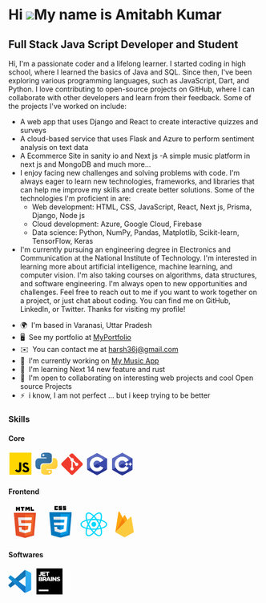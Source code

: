Hi ![](https://user-images.githubusercontent.com/18350557/176309783-0785949b-9127-417c-8b55-ab5a4333674e.gif)My name is Amitabh Kumar
=====================================================================================================================================

Full Stack Java Script Developer and Student
--------------------------------------------

Hi, I'm a passionate coder and a lifelong learner. I started coding in high school, where I learned the basics of Java and SQL. Since then, I've been exploring various programming languages, such as JavaScript, Dart, and Python. I love contributing to open-source projects on GitHub, where I can collaborate with other developers and learn from their feedback. Some of the projects I've worked on include: 
- A web app that uses Django and React to create interactive quizzes and surveys
- A cloud-based service that uses Flask and Azure to perform sentiment analysis on text data
- A Ecommerce Site in sanity io and Next js -A simple music platform in next js and MongoDB and much more...
- I enjoy facing new challenges and solving problems with code. I'm always eager to learn new technologies, frameworks, and libraries that can help me improve my skills and create better solutions. Some of the technologies I'm proficient in are:
  * Web development: HTML, CSS, JavaScript, React, Next js, Prisma, Django, Node js
  * Cloud development: Azure, Google Cloud, Firebase
  * Data science: Python, NumPy, Pandas, Matplotlib, Scikit-learn, TensorFlow, Keras
- I'm currently pursuing an engineering degree in Electronics and Communication at the National Institute of Technology. I'm interested in learning more about artificial intelligence, machine learning, and computer vision. I'm also taking courses on algorithms, data structures, and software engineering. I'm always open to new opportunities and challenges. Feel free to reach out to me if you want to work together on a project, or just chat about coding. You can find me on GitHub, LinkedIn, or Twitter. Thanks for visiting my profile!

*   🌍  I'm based in Varanasi, Uttar Pradesh
*   🖥️  See my portfolio at [MyPortfolio](http://amitabhkr-portfolio.netlify.app/)
*   ✉️  You can contact me at [harsh36j@gmail.com](mailto:harsh36j@gmail.com)
*   🚀  I'm currently working on [My Music App](http://github.com)
*   🧠  I'm learning Next 14 new feature and rust
*   🤝  I'm open to collaborating on interesting web projects and cool Open source Projects
*   ⚡  i know, I am not perfect ... but i keep trying to be better
  ### Skills
   #### Core
<svg width="48" height="48" viewBox="0 0 188 187" fill="none" xmlns="http://www.w3.org/2000/svg">
<mask id="mask0_201_78" style="mask-type:luminance" maskUnits="userSpaceOnUse" x="6" y="5" width="176" height="176">
<path d="M6.3855 5.71289H181.563V180.891H6.3855V5.71289Z" fill="white"/>
</mask>
<g mask="url(#mask0_201_78)">
<path d="M6.3855 5.71289H181.563V180.891H6.3855V5.71289Z" fill="#FFD600"/>
</g>
<path d="M120.923 136.837C124.29 142.306 127.95 147.547 135.701 147.547C142.212 147.547 145.628 144.311 145.628 139.834C145.628 134.477 142.095 132.574 134.932 129.455L131.005 127.781C119.672 122.974 112.135 116.95 112.135 104.225C112.135 92.4974 121.113 83.5732 135.141 83.5732C145.131 83.5732 152.309 87.0328 157.486 96.0935L145.253 103.913C142.562 99.1056 139.652 97.2128 135.141 97.2128C130.538 97.2128 127.624 100.118 127.624 103.913C127.624 108.604 130.543 110.502 137.282 113.407L141.209 115.081C154.567 120.769 162.099 126.579 162.099 139.64C162.099 153.713 150.985 161.425 136.066 161.425C121.473 161.425 113.186 154.102 108.573 145.036L120.923 136.837ZM64.5448 137.236C67.0069 141.645 70.7493 145.036 76.1308 145.036C81.2791 145.036 84.2426 143.002 84.2426 135.095V83.5684H100.461V137.587C100.461 153.97 90.9578 161.425 77.0796 161.425C64.5399 161.425 55.4889 152.929 51.8005 145.036L64.5448 137.236Z" fill="#000001"/>
</svg>

<svg width="48" height="48" viewBox="0 0 187 187" fill="none" xmlns="http://www.w3.org/2000/svg">
<mask id="mask0_201_329" style="mask-type:luminance" maskUnits="userSpaceOnUse" x="6" y="6" width="130" height="131">
<path d="M6.20947 6.56934H135.796V136.301H6.20947V6.56934Z" fill="white"/>
</mask>
<g mask="url(#mask0_201_329)">
<mask id="mask1_201_329" style="mask-type:luminance" maskUnits="userSpaceOnUse" x="6" y="6" width="130" height="131">
<path d="M92.9166 6.54883C48.6043 6.54883 51.3711 25.7662 51.3711 25.7662L51.4202 45.6759H93.7027V51.6535H34.6256C34.6256 51.6535 6.27173 48.4374 6.27173 93.1505C6.27124 137.867 31.0198 136.281 31.0198 136.281H45.7889V115.53C45.7889 115.53 44.9927 90.7787 70.142 90.7787H112.081C112.081 90.7787 135.64 91.1615 135.64 68.0055V29.7189C135.64 29.7189 139.221 6.54883 92.9166 6.54883ZM69.5989 19.9368C73.8052 19.9368 77.204 23.3376 77.204 27.5448C77.204 31.7526 73.8052 35.1529 69.5989 35.1529C65.3911 35.1529 61.9913 31.7526 61.9913 27.5448C61.9913 23.3376 65.3911 19.9368 69.5989 19.9368Z" fill="white"/>
</mask>
<g mask="url(#mask1_201_329)">
<path d="M6.27002 6.56836V137.868H139.22V6.56836H6.27002Z" fill="url(#paint0_linear_201_329)"/>
</g>
</g>
<mask id="mask2_201_329" style="mask-type:luminance" maskUnits="userSpaceOnUse" x="51" y="50" width="130" height="131">
<path d="M51.3477 50.3604H180.819V180.254H51.3477V50.3604Z" fill="white"/>
</mask>
<g mask="url(#mask2_201_329)">
<mask id="mask3_201_329" style="mask-type:luminance" maskUnits="userSpaceOnUse" x="51" y="50" width="130" height="131">
<path d="M94.1732 180.206C138.482 180.206 135.713 160.985 135.713 160.985L135.666 141.074H93.3803V135.1H152.458C152.458 135.1 180.815 138.313 180.815 93.6026C180.815 48.887 156.067 50.4728 156.067 50.4728H141.298V71.2215C141.298 71.2215 142.09 95.9749 116.946 95.9749H75.0025C75.0025 95.9749 51.4427 95.5921 51.4427 118.75V157.035C51.4427 157.035 47.8651 180.206 94.1732 180.206ZM117.486 166.816C113.283 166.816 109.879 163.412 109.879 159.208C109.879 154.998 113.283 151.6 117.486 151.6C121.696 151.6 125.093 154.998 125.093 159.208C125.093 163.412 121.696 166.816 117.486 166.816Z" fill="white"/>
</mask>
<g mask="url(#mask3_201_329)">
<path d="M47.866 48.8857V180.205H180.816V48.8857H47.866Z" fill="url(#paint1_linear_201_329)"/>
</g>
</g>
<defs>
<linearGradient id="paint0_linear_201_329" x1="6.80999" y1="6.02278" x2="139.607" y2="137.476" gradientUnits="userSpaceOnUse">
<stop stop-color="#387EB8"/>
<stop offset="0.125" stop-color="#387EB8"/>
<stop offset="0.140625" stop-color="#387EB8"/>
<stop offset="0.15625" stop-color="#387DB7"/>
<stop offset="0.171875" stop-color="#387DB6"/>
<stop offset="0.1875" stop-color="#387CB5"/>
<stop offset="0.203125" stop-color="#387CB4"/>
<stop offset="0.21875" stop-color="#387BB3"/>
<stop offset="0.234375" stop-color="#387BB2"/>
<stop offset="0.25" stop-color="#387AB1"/>
<stop offset="0.265625" stop-color="#387AB1"/>
<stop offset="0.28125" stop-color="#3879B0"/>
<stop offset="0.296875" stop-color="#3879AF"/>
<stop offset="0.3125" stop-color="#3878AE"/>
<stop offset="0.328125" stop-color="#3778AD"/>
<stop offset="0.34375" stop-color="#3777AC"/>
<stop offset="0.359375" stop-color="#3777AB"/>
<stop offset="0.375" stop-color="#3776AB"/>
<stop offset="0.390625" stop-color="#3776AA"/>
<stop offset="0.40625" stop-color="#3775A9"/>
<stop offset="0.421875" stop-color="#3775A8"/>
<stop offset="0.4375" stop-color="#3774A7"/>
<stop offset="0.453125" stop-color="#3774A6"/>
<stop offset="0.46875" stop-color="#3773A5"/>
<stop offset="0.484375" stop-color="#3773A4"/>
<stop offset="0.494335" stop-color="#3772A4"/>
<stop offset="0.5" stop-color="#3772A3"/>
<stop offset="0.505665" stop-color="#3772A3"/>
<stop offset="0.515625" stop-color="#3771A2"/>
<stop offset="0.53125" stop-color="#3771A2"/>
<stop offset="0.546875" stop-color="#3771A1"/>
<stop offset="0.5625" stop-color="#3770A0"/>
<stop offset="0.578125" stop-color="#37709F"/>
<stop offset="0.59375" stop-color="#376F9E"/>
<stop offset="0.609375" stop-color="#376F9D"/>
<stop offset="0.625" stop-color="#376E9D"/>
<stop offset="0.640625" stop-color="#366E9C"/>
<stop offset="0.65625" stop-color="#366D9B"/>
<stop offset="0.671875" stop-color="#366D9A"/>
<stop offset="0.6875" stop-color="#366C99"/>
<stop offset="0.703125" stop-color="#366C98"/>
<stop offset="0.71875" stop-color="#366B97"/>
<stop offset="0.734375" stop-color="#366B97"/>
<stop offset="0.75" stop-color="#366A96"/>
<stop offset="0.765625" stop-color="#366A95"/>
<stop offset="0.78125" stop-color="#366994"/>
<stop offset="0.8125" stop-color="#366994"/>
<stop offset="0.875" stop-color="#366994"/>
<stop offset="1" stop-color="#366994"/>
</linearGradient>
<linearGradient id="paint1_linear_201_329" x1="47.1541" y1="49.6385" x2="182.926" y2="177.973" gradientUnits="userSpaceOnUse">
<stop stop-color="#FFE052"/>
<stop offset="0.125" stop-color="#FFE052"/>
<stop offset="0.1875" stop-color="#FFE052"/>
<stop offset="0.21875" stop-color="#FFE052"/>
<stop offset="0.234375" stop-color="#FFDF51"/>
<stop offset="0.25" stop-color="#FFDF51"/>
<stop offset="0.265625" stop-color="#FFDE50"/>
<stop offset="0.28125" stop-color="#FFDD4F"/>
<stop offset="0.296875" stop-color="#FFDD4E"/>
<stop offset="0.3125" stop-color="#FFDC4E"/>
<stop offset="0.328125" stop-color="#FFDB4D"/>
<stop offset="0.34375" stop-color="#FFDB4C"/>
<stop offset="0.359375" stop-color="#FFDA4B"/>
<stop offset="0.375" stop-color="#FFD94B"/>
<stop offset="0.390625" stop-color="#FFD94A"/>
<stop offset="0.40625" stop-color="#FFD849"/>
<stop offset="0.421875" stop-color="#FFD748"/>
<stop offset="0.4375" stop-color="#FFD748"/>
<stop offset="0.453125" stop-color="#FFD647"/>
<stop offset="0.46875" stop-color="#FFD546"/>
<stop offset="0.482837" stop-color="#FFD545"/>
<stop offset="0.484375" stop-color="#FFD445"/>
<stop offset="0.5" stop-color="#FFD445"/>
<stop offset="0.515625" stop-color="#FFD444"/>
<stop offset="0.517163" stop-color="#FFD343"/>
<stop offset="0.53125" stop-color="#FFD343"/>
<stop offset="0.546875" stop-color="#FFD242"/>
<stop offset="0.5625" stop-color="#FFD242"/>
<stop offset="0.578125" stop-color="#FFD141"/>
<stop offset="0.59375" stop-color="#FFD040"/>
<stop offset="0.609375" stop-color="#FFD03F"/>
<stop offset="0.625" stop-color="#FFCF3F"/>
<stop offset="0.640625" stop-color="#FFCE3E"/>
<stop offset="0.65625" stop-color="#FFCE3D"/>
<stop offset="0.671875" stop-color="#FFCD3C"/>
<stop offset="0.6875" stop-color="#FFCC3C"/>
<stop offset="0.703125" stop-color="#FFCC3B"/>
<stop offset="0.71875" stop-color="#FFCB3A"/>
<stop offset="0.734375" stop-color="#FFCA39"/>
<stop offset="0.75" stop-color="#FFCA39"/>
<stop offset="0.765625" stop-color="#FFC938"/>
<stop offset="0.78125" stop-color="#FFC837"/>
<stop offset="0.796875" stop-color="#FFC836"/>
<stop offset="0.8125" stop-color="#FFC735"/>
<stop offset="0.828125" stop-color="#FFC635"/>
<stop offset="0.84375" stop-color="#FFC634"/>
<stop offset="0.859375" stop-color="#FFC533"/>
<stop offset="0.875" stop-color="#FFC432"/>
<stop offset="0.890625" stop-color="#FFC432"/>
<stop offset="0.90625" stop-color="#FFC331"/>
<stop offset="0.9375" stop-color="#FFC331"/>
<stop offset="1" stop-color="#FFC331"/>
</linearGradient>
</defs>
</svg>
<svg width="46" height="46" viewBox="0 0 188 188" fill="none" xmlns="http://www.w3.org/2000/svg">
<mask id="mask0_201_432" style="mask-type:luminance" maskUnits="userSpaceOnUse" x="5" y="5" width="178" height="178">
<path d="M5.27637 5.28027H182.6V182.603H5.27637V5.28027Z" fill="white"/>
</mask>
<g mask="url(#mask0_201_432)">
<path d="M179.254 86.0467L101.836 8.62861C101.704 8.49647 101.569 8.36724 101.43 8.24189C101.292 8.11655 101.15 7.99412 101.006 7.87558C100.861 7.75704 100.714 7.64238 100.564 7.53064C100.414 7.41939 100.261 7.31202 100.106 7.20805C99.9503 7.10408 99.7924 7.004 99.6321 6.9083C99.4722 6.8121 99.3095 6.7198 99.1448 6.63186C98.9801 6.54344 98.813 6.45939 98.6439 6.37972C98.4753 6.29955 98.3043 6.22425 98.1318 6.15235C97.9589 6.08093 97.785 6.01389 97.6091 5.95073C97.4327 5.88757 97.2554 5.82927 97.0766 5.77486C96.8978 5.72045 96.7181 5.67089 96.5364 5.62523C96.3552 5.58004 96.173 5.53923 95.9898 5.50231C95.8067 5.46587 95.6225 5.4343 95.4374 5.4066C95.2528 5.3794 95.0672 5.35656 94.8812 5.3381C94.6951 5.31964 94.509 5.30604 94.3225 5.29681C94.1359 5.28758 93.9489 5.2832 93.7618 5.2832C93.5753 5.2832 93.3882 5.28758 93.2017 5.29681C93.0151 5.30604 92.829 5.31964 92.643 5.3381C92.4569 5.35656 92.2713 5.3794 92.0867 5.4066C91.9016 5.4343 91.7175 5.46587 91.5343 5.50231C91.3511 5.53923 91.169 5.58004 90.9877 5.62523C90.806 5.67089 90.6263 5.72045 90.4475 5.77486C90.2687 5.82927 90.0914 5.88757 89.915 5.95073C89.7392 6.01389 89.5648 6.08093 89.3923 6.15235C89.2198 6.22425 89.0488 6.29955 88.8802 6.37972C88.7112 6.45939 88.544 6.54344 88.3793 6.63186C88.2146 6.7198 88.0519 6.8121 87.892 6.9083C87.7317 7.004 87.5738 7.10408 87.4184 7.20805C87.2629 7.31202 87.1104 7.41939 86.9602 7.53064C86.8101 7.64238 86.6629 7.75704 86.5186 7.87558C86.3738 7.99412 86.2325 8.11655 86.094 8.24189C85.9555 8.36724 85.8205 8.49647 85.6883 8.62861L69.6186 24.6983L90.0107 45.0905C94.7539 43.4279 100.184 44.5643 103.964 48.3436C104.187 48.567 104.402 48.7988 104.61 49.0378C104.817 49.2763 105.016 49.5227 105.206 49.7753C105.396 50.0284 105.577 50.2873 105.749 50.5531C105.921 50.8184 106.084 51.0894 106.237 51.3664C106.39 51.6433 106.533 51.9251 106.666 52.2122C106.8 52.4988 106.923 52.7903 107.036 53.0857C107.149 53.3811 107.251 53.6804 107.344 53.983C107.436 54.2857 107.517 54.5908 107.588 54.8993C107.658 55.2078 107.719 55.5183 107.767 55.8306C107.816 56.143 107.855 56.4574 107.881 56.7722C107.909 57.0875 107.925 57.4033 107.93 57.7195C107.935 58.0358 107.929 58.3521 107.912 58.6679C107.895 58.9837 107.866 59.299 107.827 59.6128C107.788 59.9266 107.738 60.2385 107.677 60.549C107.616 60.8594 107.545 61.1675 107.462 61.473C107.38 61.7786 107.287 62.0808 107.183 62.3796L126.838 82.0347C131.593 80.3946 137.079 81.4527 140.874 85.2596C141.032 85.417 141.185 85.5779 141.335 85.743C141.484 85.9077 141.629 86.0758 141.771 86.2478C141.912 86.4198 142.049 86.5952 142.181 86.774C142.314 86.9528 142.442 87.1344 142.566 87.3195C142.69 87.5042 142.809 87.6922 142.923 87.8831C143.037 88.074 143.147 88.2674 143.252 88.4637C143.357 88.6599 143.457 88.8582 143.552 89.0593C143.648 89.2604 143.737 89.464 143.823 89.6695C143.908 89.875 143.988 90.0825 144.063 90.2918C144.138 90.5012 144.208 90.7126 144.272 90.9254C144.337 91.1381 144.397 91.3529 144.451 91.5686C144.505 91.7843 144.554 92.0015 144.597 92.2196C144.641 92.4377 144.678 92.6568 144.711 92.8769C144.744 93.097 144.771 93.3181 144.793 93.5391C144.815 93.7606 144.831 93.9827 144.842 94.2047C144.853 94.4267 144.859 94.6492 144.859 94.8717C144.859 95.0942 144.853 95.3167 144.842 95.5388C144.832 95.7613 144.815 95.9828 144.793 96.2044C144.771 96.4259 144.744 96.6465 144.712 96.8665C144.679 97.0866 144.641 97.3057 144.597 97.5239C144.554 97.7425 144.506 97.9592 144.451 98.1749C144.397 98.3911 144.338 98.6053 144.273 98.8181C144.209 99.0309 144.139 99.2422 144.064 99.4516C143.989 99.6615 143.909 99.869 143.824 100.074C143.739 100.28 143.649 100.483 143.553 100.684C143.459 100.885 143.358 101.084 143.254 101.28C143.149 101.477 143.039 101.67 142.925 101.861C142.81 102.052 142.691 102.24 142.568 102.425C142.444 102.61 142.316 102.792 142.183 102.97C142.051 103.149 141.914 103.324 141.773 103.496C141.631 103.668 141.486 103.837 141.336 104.001C141.187 104.166 141.034 104.327 140.876 104.485C140.719 104.642 140.558 104.795 140.393 104.945C140.228 105.094 140.06 105.239 139.888 105.38C139.716 105.522 139.54 105.659 139.362 105.791C139.183 105.923 139.001 106.052 138.816 106.175C138.631 106.298 138.443 106.417 138.252 106.532C138.062 106.646 137.868 106.756 137.671 106.86C137.476 106.965 137.277 107.066 137.075 107.16C136.874 107.255 136.671 107.346 136.466 107.431C136.26 107.516 136.052 107.596 135.843 107.671C135.633 107.746 135.422 107.815 135.209 107.88C134.996 107.944 134.782 108.004 134.566 108.058C134.35 108.112 134.133 108.16 133.915 108.204C133.697 108.247 133.477 108.285 133.257 108.317C133.037 108.35 132.817 108.377 132.595 108.399C132.373 108.42 132.152 108.437 131.929 108.448C131.707 108.458 131.485 108.464 131.262 108.464C131.04 108.464 130.818 108.458 130.595 108.447C130.373 108.436 130.151 108.42 129.93 108.398C129.709 108.376 129.488 108.349 129.268 108.316C129.048 108.283 128.829 108.245 128.61 108.201C128.392 108.158 128.175 108.109 127.959 108.055C127.744 108.001 127.529 107.941 127.316 107.877C127.104 107.812 126.892 107.742 126.683 107.667C126.474 107.592 126.266 107.512 126.061 107.426C125.855 107.341 125.652 107.251 125.45 107.156C125.249 107.061 125.051 106.961 124.855 106.856C124.659 106.751 124.465 106.641 124.274 106.526C124.084 106.412 123.896 106.293 123.711 106.169C123.526 106.045 123.344 105.917 123.166 105.784C122.987 105.652 122.811 105.515 122.64 105.374C122.468 105.232 122.299 105.087 122.135 104.938C121.97 104.788 121.809 104.634 121.652 104.477C117.662 100.487 116.675 94.6138 118.693 89.6982L100.362 71.3674V119.605C101.701 120.268 102.902 121.125 103.964 122.176C104.121 122.334 104.274 122.494 104.424 122.659C104.573 122.824 104.718 122.992 104.859 123.164C105 123.336 105.137 123.511 105.27 123.69C105.402 123.869 105.53 124.051 105.653 124.236C105.777 124.42 105.896 124.608 106.01 124.799C106.125 124.99 106.234 125.183 106.339 125.379C106.444 125.576 106.544 125.774 106.639 125.975C106.734 126.176 106.824 126.379 106.909 126.585C106.994 126.79 107.074 126.998 107.149 127.207C107.224 127.416 107.294 127.628 107.359 127.84C107.423 128.053 107.483 128.268 107.536 128.483C107.59 128.699 107.639 128.916 107.683 129.134C107.726 129.352 107.764 129.571 107.796 129.791C107.829 130.011 107.857 130.232 107.879 130.453C107.9 130.674 107.916 130.896 107.928 131.118C107.938 131.34 107.944 131.562 107.944 131.785C107.944 132.007 107.938 132.229 107.928 132.451C107.916 132.674 107.9 132.896 107.879 133.117C107.857 133.338 107.829 133.559 107.796 133.779C107.764 133.999 107.726 134.218 107.683 134.436C107.639 134.654 107.59 134.871 107.536 135.087C107.483 135.302 107.423 135.517 107.359 135.729C107.294 135.942 107.224 136.153 107.149 136.363C107.074 136.572 106.994 136.78 106.909 136.985C106.824 137.191 106.734 137.394 106.639 137.595C106.544 137.796 106.444 137.994 106.339 138.191C106.234 138.387 106.125 138.58 106.01 138.771C105.896 138.962 105.777 139.15 105.653 139.334C105.53 139.519 105.402 139.701 105.27 139.88C105.137 140.059 105 140.233 104.859 140.405C104.718 140.577 104.573 140.746 104.424 140.911C104.274 141.075 104.121 141.236 103.964 141.394C103.806 141.551 103.645 141.704 103.481 141.854C103.316 142.003 103.148 142.148 102.976 142.289C102.804 142.43 102.628 142.567 102.45 142.7C102.271 142.832 102.089 142.96 101.904 143.083C101.72 143.207 101.532 143.326 101.341 143.44C101.15 143.555 100.957 143.664 100.761 143.769C100.564 143.874 100.366 143.974 100.165 144.069C99.9639 144.164 99.7608 144.254 99.5553 144.339C99.3498 144.424 99.1424 144.504 98.933 144.579C98.7236 144.654 98.5122 144.724 98.2994 144.789C98.0867 144.853 97.8724 144.912 97.6567 144.966C97.441 145.02 97.2243 145.069 97.0062 145.113C96.788 145.156 96.5689 145.194 96.3488 145.227C96.1288 145.259 95.9082 145.287 95.6871 145.308C95.4656 145.33 95.2441 145.346 95.0216 145.357C94.7995 145.368 94.5775 145.374 94.355 145.374C94.1325 145.374 93.9105 145.368 93.688 145.357C93.466 145.346 93.2444 145.33 93.0229 145.308C92.8018 145.287 92.5813 145.259 92.3612 145.227C92.1411 145.194 91.922 145.156 91.7038 145.113C91.4857 145.069 91.269 145.02 91.0533 144.966C90.8376 144.912 90.6234 144.853 90.4106 144.789C90.1978 144.724 89.9865 144.654 89.7771 144.579C89.5677 144.504 89.3602 144.424 89.1547 144.339C88.9492 144.254 88.7461 144.164 88.545 144.069C88.3439 143.974 88.1456 143.874 87.9494 143.769C87.7531 143.664 87.5597 143.555 87.3688 143.44C87.1784 143.326 86.9903 143.207 86.8053 143.083C86.6206 142.96 86.4389 142.832 86.2602 142.7C86.0814 142.567 85.9065 142.43 85.7345 142.289C85.5625 142.148 85.3939 142.003 85.2292 141.854C85.0645 141.704 84.9037 141.551 84.7463 141.394C84.5889 141.237 84.4354 141.075 84.2858 140.911C84.1361 140.746 83.9909 140.578 83.8495 140.406C83.7086 140.234 83.5716 140.059 83.4389 139.88C83.3063 139.702 83.1781 139.52 83.0542 139.335C82.9308 139.151 82.8113 138.963 82.6971 138.772C82.5824 138.581 82.4726 138.388 82.3677 138.192C82.2628 137.996 82.1627 137.797 82.0675 137.596C81.9722 137.395 81.8819 137.192 81.7969 136.986C81.7118 136.781 81.6317 136.573 81.5564 136.364C81.4816 136.154 81.4116 135.943 81.347 135.73C81.2824 135.518 81.2231 135.303 81.1687 135.088C81.1148 134.872 81.0662 134.655 81.0224 134.437C80.9792 134.218 80.9408 133.999 80.9083 133.779C80.8757 133.559 80.8485 133.339 80.8267 133.117C80.8048 132.896 80.7883 132.674 80.7776 132.452C80.7664 132.23 80.7611 132.007 80.7611 131.785C80.7611 131.562 80.7664 131.34 80.7776 131.118C80.7883 130.896 80.8048 130.674 80.8267 130.453C80.8485 130.231 80.8757 130.011 80.9083 129.791C80.9408 129.571 80.9792 129.351 81.0224 129.133C81.0662 128.915 81.1148 128.698 81.1687 128.482C81.2231 128.267 81.2824 128.052 81.347 127.84C81.4116 127.627 81.4816 127.415 81.5564 127.206C81.6317 126.997 81.7118 126.789 81.7969 126.584C81.8819 126.378 81.9722 126.175 82.0675 125.974C82.1627 125.773 82.2628 125.575 82.3677 125.378C82.4726 125.182 82.5824 124.989 82.6971 124.798C82.8113 124.607 82.9308 124.419 83.0542 124.235C83.1781 124.05 83.3063 123.868 83.4389 123.69C83.5716 123.511 83.7086 123.335 83.8495 123.164C83.9909 122.992 84.1361 122.824 84.2858 122.659C84.4354 122.494 84.5889 122.333 84.7463 122.176C86.0595 120.868 87.517 119.877 89.196 119.212V70.5255C87.5777 69.8604 86.0595 68.8795 84.7463 67.5609C84.5092 67.3243 84.2814 67.079 84.0628 66.8259C83.8441 66.5723 83.6352 66.3109 83.4356 66.0422C83.2364 65.7731 83.0469 65.4971 82.8681 65.2144C82.6888 64.9316 82.5207 64.6426 82.3628 64.3472C82.2054 64.0518 82.0587 63.7511 81.9237 63.4445C81.7881 63.1385 81.6642 62.828 81.552 62.5122C81.4393 62.1969 81.3387 61.8782 81.2503 61.5551C81.1614 61.2326 81.0846 60.9066 81.02 60.5781C80.9554 60.2497 80.9029 59.9194 80.8626 59.5871C80.8223 59.2547 80.7941 58.9215 80.7786 58.5867C80.763 58.2525 80.7601 57.9178 80.7693 57.5835C80.7781 57.2488 80.7999 56.9145 80.8335 56.5817C80.8675 56.2484 80.9136 55.9171 80.9719 55.5877C81.0302 55.2578 81.1007 54.9309 81.1833 54.6064C81.2658 54.2818 81.3606 53.9612 81.467 53.6434C81.5729 53.3262 81.6909 53.0133 81.8207 52.7043L61.7055 32.6003L8.61908 85.6308C8.48693 85.763 8.35819 85.8985 8.23236 86.037C8.10653 86.1754 7.98459 86.3168 7.86605 86.4611C7.74702 86.6059 7.63236 86.7531 7.52062 86.9032C7.40937 87.0533 7.30151 87.2059 7.19755 87.3613C7.09358 87.5168 6.9935 87.6747 6.89731 87.835C6.80111 87.9953 6.70929 88.1581 6.62087 88.3228C6.53293 88.4875 6.4484 88.6546 6.36872 88.8237C6.28856 88.9922 6.21277 89.1633 6.14136 89.3362C6.06945 89.5087 6.00241 89.6831 5.93925 89.859C5.8761 90.0353 5.8178 90.2126 5.76338 90.3914C5.70897 90.5702 5.65893 90.7505 5.61375 90.9317C5.56808 91.1134 5.52727 91.2956 5.49083 91.4787C5.4544 91.6624 5.42233 91.8465 5.39464 92.0316C5.36743 92.2162 5.3446 92.4018 5.32614 92.5879C5.30768 92.7739 5.29407 92.9605 5.28484 93.147C5.27561 93.3336 5.27124 93.5206 5.27124 93.7077C5.27124 93.8947 5.27561 94.0813 5.28484 94.2679C5.29407 94.4549 5.30768 94.6414 5.32614 94.827C5.3446 95.0131 5.36743 95.1987 5.39464 95.3838C5.42233 95.5689 5.4544 95.753 5.49083 95.9362C5.52727 96.1193 5.56808 96.302 5.61375 96.4832C5.65893 96.6644 5.70897 96.8447 5.76338 97.0235C5.8178 97.2027 5.8761 97.3801 5.93925 97.5559C6.00241 97.7318 6.06945 97.9062 6.14136 98.0792C6.21277 98.2516 6.28856 98.4226 6.36872 98.5917C6.4484 98.7608 6.53293 98.9274 6.62087 99.0921C6.70929 99.2573 6.80111 99.4196 6.89731 99.5799C6.9935 99.7402 7.09358 99.8981 7.19755 100.054C7.30151 100.209 7.40937 100.362 7.52062 100.512C7.63236 100.662 7.74702 100.81 7.86605 100.954C7.98459 101.098 8.10653 101.24 8.23236 101.378C8.35819 101.517 8.48693 101.652 8.61908 101.784L86.043 179.197C86.1751 179.329 86.3102 179.458 86.4487 179.583C86.5871 179.709 86.7285 179.831 86.8733 179.949C87.0176 180.068 87.1648 180.183 87.3149 180.294C87.465 180.406 87.6176 180.513 87.773 180.617C87.9285 180.721 88.0864 180.821 88.2462 180.917C88.4065 181.013 88.5693 181.105 88.734 181.194C88.8987 181.281 89.0658 181.366 89.2349 181.445C89.4035 181.525 89.5745 181.601 89.7469 181.673C89.9194 181.744 90.0938 181.812 90.2697 181.874C90.446 181.937 90.6234 181.996 90.8022 182.05C90.9809 182.104 91.1607 182.155 91.3424 182.2C91.5236 182.245 91.7058 182.286 91.889 182.323C92.0721 182.359 92.2562 182.391 92.4413 182.418C92.626 182.446 92.8115 182.469 92.9976 182.487C93.1832 182.505 93.3698 182.519 93.5563 182.528C93.7429 182.537 93.9299 182.542 94.1165 182.542C94.3035 182.542 94.4906 182.537 94.6771 182.528C94.8637 182.519 95.0497 182.505 95.2358 182.487C95.4219 182.469 95.6075 182.446 95.7921 182.418C95.9772 182.391 96.1613 182.359 96.3445 182.323C96.5276 182.286 96.7098 182.245 96.891 182.2C97.0727 182.155 97.2525 182.104 97.4313 182.05C97.6101 181.996 97.7874 181.937 97.9637 181.874C98.1396 181.812 98.3135 181.744 98.4865 181.673C98.659 181.601 98.83 181.525 98.9986 181.445C99.1676 181.366 99.3347 181.281 99.4994 181.194C99.6641 181.105 99.8269 181.013 99.9867 180.917C100.147 180.821 100.305 180.721 100.46 180.617C100.616 180.513 100.768 180.406 100.919 180.294C101.069 180.183 101.216 180.068 101.36 179.949C101.505 179.831 101.646 179.709 101.785 179.583C101.923 179.458 102.058 179.329 102.19 179.197L179.254 102.255C179.386 102.123 179.515 101.988 179.641 101.849C179.766 101.711 179.889 101.569 180.007 101.425C180.126 101.28 180.241 101.133 180.352 100.983C180.464 100.833 180.571 100.68 180.675 100.525C180.779 100.369 180.879 100.211 180.976 100.051C181.072 99.8908 181.164 99.7281 181.252 99.5634C181.34 99.3987 181.425 99.2316 181.505 99.0625C181.584 98.8934 181.66 98.7229 181.732 98.5499C181.803 98.3775 181.871 98.2031 181.934 98.0272C181.997 97.8508 182.056 97.6735 182.11 97.4947C182.164 97.3159 182.214 97.1357 182.26 96.9545C182.305 96.7728 182.346 96.5906 182.383 96.4074C182.419 96.2238 182.451 96.0397 182.478 95.8546C182.506 95.6699 182.529 95.4844 182.547 95.2983C182.565 95.1122 182.579 94.9257 182.589 94.7391C182.598 94.5526 182.602 94.3655 182.602 94.1785C182.602 93.9914 182.598 93.8049 182.589 93.6178C182.579 93.4313 182.565 93.2447 182.547 93.0586C182.529 92.8726 182.506 92.6874 182.478 92.5023C182.451 92.3173 182.419 92.1331 182.383 91.95C182.346 91.7663 182.305 91.5841 182.26 91.4029C182.214 91.2217 182.164 91.0415 182.11 90.8627C182.056 90.6834 181.997 90.5061 181.934 90.3302C181.871 90.1543 181.803 89.9799 181.732 89.807C181.66 89.6345 181.584 89.4635 181.505 89.2944C181.425 89.1254 181.34 88.9587 181.252 88.7935C181.164 88.6289 181.072 88.4661 180.976 88.3058C180.879 88.1455 180.779 87.988 180.675 87.8326C180.571 87.6771 180.464 87.5241 180.352 87.374C180.241 87.2238 180.126 87.0766 180.007 86.9323C179.889 86.7881 179.766 86.6462 179.641 86.5077C179.515 86.3693 179.386 86.2342 179.254 86.1021" fill="#F03C2E"/>
</g>
</svg>
<svg width="46" height="46" viewBox="0 0 188 187" fill="none" xmlns="http://www.w3.org/2000/svg">
<path fill-rule="evenodd" clip-rule="evenodd" d="M89.397 5.42416C92.2843 3.80393 95.8396 3.80393 98.7225 5.42416C112.989 13.4321 155.92 37.5374 170.19 45.5453C173.077 47.1611 174.855 50.1553 174.855 53.3957C174.855 69.412 174.855 117.618 174.855 133.634C174.855 136.875 173.077 139.868 170.19 141.488C155.924 149.497 112.993 173.602 98.7225 181.61C95.8352 183.23 92.2804 183.23 89.397 181.61C75.1307 173.602 32.2 149.497 17.9293 141.488C15.0464 139.868 13.2688 136.878 13.2688 133.638C13.2688 117.622 13.2688 69.4164 13.2688 53.4001C13.2688 50.1596 15.0464 47.1655 17.9337 45.5453C32.1957 37.5374 75.135 13.4321 89.397 5.42416Z" fill="#283593"/>
<path fill-rule="evenodd" clip-rule="evenodd" d="M14.5616 137.762C13.4306 136.249 13.2688 134.811 13.2688 132.876C13.2688 116.953 13.2688 69.0241 13.2688 53.0977C13.2688 49.8737 15.0421 46.8971 17.9211 45.2895C32.1364 37.3282 74.9227 13.3633 89.1381 5.39817C92.0166 3.78619 95.9158 3.8202 98.7949 5.43217C113.01 13.3934 155.652 37.1538 169.867 45.1151C171.015 45.7612 171.891 46.5395 172.674 47.5646L14.5616 137.762Z" fill="#5C6BC0"/>
<path fill-rule="evenodd" clip-rule="evenodd" d="M94.0616 33.9766C126.919 33.9766 153.593 60.6543 153.593 93.5157C153.593 126.377 126.919 153.055 94.0616 153.055C61.2046 153.055 34.5298 126.377 34.5298 93.5157C34.5298 60.6543 61.2046 33.9766 94.0616 33.9766ZM94.0616 63.7461C110.488 63.7461 123.827 77.0831 123.827 93.5157C123.827 109.944 110.488 123.285 94.0616 123.285C77.6353 123.285 64.296 109.944 64.296 93.5157C64.296 77.0831 77.6309 63.7461 94.0616 63.7461Z" fill="white"/>
<path fill-rule="evenodd" clip-rule="evenodd" d="M172.665 47.6055C174.859 49.6595 174.816 52.7552 174.816 55.1922C174.816 71.3318 174.68 117.237 174.855 133.376C174.872 135.06 174.314 136.834 173.481 138.169L92.3311 93.5142L172.665 47.6055Z" fill="#3949AB"/>
</svg>
<svg width="46" height="46" viewBox="0 0 187 188" fill="none" xmlns="http://www.w3.org/2000/svg">
<path fill-rule="evenodd" clip-rule="evenodd" d="M90.4559 3.74126C93.416 2.07973 97.0607 2.07973 100.017 3.74126C114.644 11.9532 158.66 36.6721 173.291 44.8841C176.252 46.5412 178.074 49.6112 178.074 52.9347C178.074 69.3586 178.074 118.792 178.074 135.216C178.074 138.539 176.252 141.609 173.291 143.271C158.664 151.483 114.648 176.202 100.017 184.414C97.0563 186.075 93.4117 186.075 90.4559 184.414C75.8286 176.202 31.8126 151.483 17.1814 143.271C14.2257 141.609 12.4028 138.543 12.4028 135.22C12.4028 118.796 12.4028 69.363 12.4028 52.9391C12.4028 49.6155 14.2257 46.5456 17.1858 44.8841C31.8082 36.6721 75.833 11.9532 90.4559 3.74126Z" fill="#283593"/>
<path fill-rule="evenodd" clip-rule="evenodd" d="M13.7287 139.451C12.569 137.898 12.4028 136.424 12.4028 134.44C12.4028 118.112 12.4028 68.9622 12.4028 52.6297C12.4028 49.3241 14.2213 46.2712 17.1727 44.6227C31.7475 36.4589 75.6153 11.8838 90.1897 3.71558C93.1415 2.0628 97.1394 2.09729 100.091 3.75056C114.666 11.9144 158.385 36.2801 172.96 44.444C174.137 45.1071 175.035 45.9048 175.837 46.9562L13.7287 139.451Z" fill="#5C6BC0"/>
<path fill-rule="evenodd" clip-rule="evenodd" d="M95.2381 33.0225C128.926 33.0225 156.275 60.3799 156.275 94.0784C156.275 127.776 128.926 155.134 95.2381 155.134C61.5504 155.134 34.2017 127.776 34.2017 94.0784C34.2017 60.3799 61.5504 33.0225 95.2381 33.0225ZM95.2381 63.5504C112.08 63.5504 125.756 77.2269 125.756 94.0784C125.756 110.925 112.08 124.606 95.2381 124.606C78.3964 124.606 64.7199 110.925 64.7199 94.0784C64.7199 77.2269 78.392 63.5504 95.2381 63.5504Z" fill="white"/>
<path fill-rule="evenodd" clip-rule="evenodd" d="M175.828 46.998C178.078 49.1046 178.035 52.2795 178.035 54.7786C178.035 71.3288 177.895 118.403 178.074 134.953C178.091 136.68 177.52 138.499 176.665 139.868L93.4641 94.0767L175.828 46.998Z" fill="#3949AB"/>
<path fill-rule="evenodd" clip-rule="evenodd" d="M125.756 80.9941H134.476V107.161H125.756V80.9941ZM156.275 80.9941H164.994V107.161H156.275V80.9941Z" fill="white"/>
<path fill-rule="evenodd" clip-rule="evenodd" d="M117.037 89.7158H143.196V98.4379H117.037V89.7158ZM147.555 89.7158H173.714V98.4379H147.555V89.7158Z" fill="white"/>
</svg>

 #### Frontend
 <svg width="66" height="66" viewBox="0 0 187 188" fill="none" xmlns="http://www.w3.org/2000/svg">
<mask id="mask0_201_547" style="mask-type:luminance" maskUnits="userSpaceOnUse" x="30" y="39" width="127" height="144">
<path d="M30.3372 39.9658H156.519V182.991H30.3372V39.9658Z" fill="white"/>
</mask>
<g mask="url(#mask0_201_547)">
<path d="M156.485 40.0625L144.998 168.676L93.3629 182.981L41.871 168.696L30.3967 40.0625L156.483 40.0605H156.487L156.485 40.0625Z" fill="#E44D26"/>
</g>
<path d="M93.4424 172.049L135.168 160.489L144.984 50.5835L93.4424 50.582V172.049Z" fill="#F16529"/>
<path d="M71.1116 82.1361H93.4422V66.3584H53.8604L54.2378 70.5919L58.1177 114.067H93.4422V98.2943H72.554L71.1116 82.1361Z" fill="#EBEBEB"/>
<path d="M74.6697 121.955H58.8235L61.035 146.728L93.3683 155.699L93.4426 155.679V139.264L93.3736 139.284L75.7934 134.537L74.6697 121.955Z" fill="#EBEBEB"/>
<mask id="mask1_201_547" style="mask-type:luminance" maskUnits="userSpaceOnUse" x="42" y="5" width="24" height="25">
<path d="M42.0312 5.10938H65.5375V29.1472H42.0312V5.10938Z" fill="white"/>
</mask>
<g mask="url(#mask1_201_547)">
<path d="M42.1284 5.10938H50.1504V13.0303H57.4879V5.10938H65.5103V29.0961H57.4883V21.064H50.1504V29.0961H42.1284V5.10938Z" fill="black"/>
</g>
<mask id="mask2_201_547" style="mask-type:luminance" maskUnits="userSpaceOnUse" x="68" y="5" width="24" height="25">
<path d="M68.8962 5.10938H91.1588V29.1472H68.8962V5.10938Z" fill="white"/>
</mask>
<g mask="url(#mask2_201_547)">
<path d="M76.061 13.0638H68.999V5.10938H91.1498V13.0638H84.082V29.0961H76.0615V13.0638H76.061Z" fill="black"/>
</g>
<mask id="mask3_201_547" style="mask-type:luminance" maskUnits="userSpaceOnUse" x="94" y="5" width="28" height="25">
<path d="M94.6404 5.10938H121.753V29.1472H94.6404V5.10938Z" fill="white"/>
</mask>
<g mask="url(#mask3_201_547)">
<path d="M94.6646 5.10938H103.027L108.172 13.5375L113.313 5.10938H121.681V29.0961H113.693V17.207L108.172 25.7352H108.034L102.513 17.207V29.0961H94.6646V5.10938Z" fill="black"/>
</g>
<mask id="mask4_201_547" style="mask-type:luminance" maskUnits="userSpaceOnUse" x="125" y="5" width="21" height="25">
<path d="M125.609 5.10938H145.011V29.1472H125.609V5.10938Z" fill="white"/>
</mask>
<g mask="url(#mask4_201_547)">
<path d="M125.673 5.10938H133.695V21.1674H144.979V29.0961H125.673V5.10938Z" fill="black"/>
</g>
<path d="M93.3882 114.065H112.828L110.994 134.525L93.3882 139.277V155.688L125.747 146.727L125.985 144.059L129.697 102.525L130.082 98.292H93.3882V114.065Z" fill="white"/>
<path d="M93.3882 82.0963V82.1361H131.515L131.832 78.5891L132.553 70.5919L132.929 66.3584H93.3882V82.0963Z" fill="white"/>
</svg>
<svg width="68" height="68" viewBox="0 0 188 187" fill="none" xmlns="http://www.w3.org/2000/svg">
<mask id="mask0_201_52" style="mask-type:luminance" maskUnits="userSpaceOnUse" x="31" y="39" width="126" height="143">
<path d="M31.5259 39.9248H156.126V181.208H31.5259V39.9248Z" fill="white"/>
</mask>
<g mask="url(#mask0_201_52)">
<path d="M93.7607 181.201L42.9154 167.079L31.5854 39.9307L156.088 39.9287L144.75 167.058L93.7631 181.199L93.7607 181.201Z" fill="#0277BD"/>
</g>
<path d="M135.041 158.965L144.734 50.3276L93.8396 50.3262V170.39L135.041 158.964V158.965Z" fill="#039BE5"/>
<path d="M57.5623 97.4844L58.959 113.075H93.8395V97.4844H57.5623Z" fill="#EBEBEB"/>
<path d="M54.7549 65.918L56.1716 81.514H93.8397V65.918H54.7549Z" fill="#EBEBEB"/>
<path d="M93.8396 137.982L93.7715 138.002L76.4124 133.31L75.3023 120.873H59.6553L61.8391 145.36L93.7667 154.228L93.8396 154.208V137.982Z" fill="#EBEBEB"/>
<mask id="mask1_201_52" style="mask-type:luminance" maskUnits="userSpaceOnUse" x="60" y="5" width="20" height="25">
<path d="M60.8789 5.37695H79.7834V29.1043H60.8789V5.37695Z" fill="white"/>
</mask>
<g mask="url(#mask1_201_52)">
<path d="M60.8884 5.37695H79.7667V13.2755H68.7826V21.1741H79.7667V29.0722H60.8884V5.37695Z" fill="black"/>
</g>
<mask id="mask2_201_52" style="mask-type:luminance" maskUnits="userSpaceOnUse" x="83" y="5" width="20" height="25">
<path d="M83.512 5.37695H102.541V29.4774H83.512V5.37695Z" fill="white"/>
</mask>
<g mask="url(#mask2_201_52)">
<path d="M83.542 5.37695H102.42V12.2456H91.4391V13.619H102.42V29.4157H83.542V22.2046H94.5285V20.8302H83.542V5.37695Z" fill="black"/>
</g>
<mask id="mask3_201_52" style="mask-type:luminance" maskUnits="userSpaceOnUse" x="106" y="5" width="20" height="25">
<path d="M106.149 5.37695H125.178V29.4774H106.149V5.37695Z" fill="white"/>
</mask>
<g mask="url(#mask3_201_52)">
<path d="M106.197 5.37695H125.076V12.2456H114.089V13.619H125.076V29.4157H106.197V22.2046H117.178V20.8302H106.197V5.37695Z" fill="black"/>
</g>
<path d="M130.019 97.4856L132.83 65.918H93.7861V81.514H115.748L114.333 97.4856H93.7861V113.076H112.981L111.17 133.301L93.7861 137.998V154.219L125.739 145.361L125.973 142.725L129.638 101.67L130.019 97.4856Z" fill="white"/>
</svg>
<svg width="57" height="58" viewBox="0 0 187 188" fill="none" xmlns="http://www.w3.org/2000/svg">
<path d="M109.242 93.819C109.242 94.0746 109.236 94.3306 109.223 94.5856C109.211 94.8412 109.192 95.0963 109.167 95.3508C109.142 95.6054 109.111 95.8595 109.073 96.1121C109.036 96.3652 108.992 96.6174 108.942 96.8681C108.892 97.1192 108.836 97.3685 108.774 97.6167C108.712 97.865 108.644 98.1113 108.569 98.3562C108.495 98.601 108.415 98.8434 108.329 99.0844C108.242 99.3254 108.151 99.5639 108.053 99.8C107.955 100.037 107.851 100.27 107.742 100.502C107.633 100.733 107.518 100.961 107.397 101.187C107.277 101.412 107.151 101.635 107.019 101.854C106.887 102.074 106.751 102.29 106.609 102.502C106.467 102.715 106.32 102.924 106.167 103.129C106.015 103.335 105.858 103.537 105.695 103.734C105.533 103.932 105.366 104.126 105.194 104.315C105.022 104.505 104.847 104.69 104.665 104.871C104.485 105.052 104.299 105.228 104.11 105.4C103.921 105.572 103.727 105.739 103.529 105.901C103.332 106.063 103.13 106.22 102.925 106.373C102.719 106.525 102.51 106.673 102.297 106.814C102.085 106.957 101.869 107.093 101.649 107.225C101.43 107.357 101.208 107.482 100.982 107.603C100.757 107.724 100.529 107.839 100.297 107.948C100.066 108.058 99.8323 108.161 99.5962 108.259C99.3596 108.357 99.1211 108.449 98.8806 108.535C98.6396 108.621 98.3967 108.701 98.1523 108.776C97.9075 108.85 97.6611 108.918 97.4129 108.98C97.1646 109.042 96.9154 109.098 96.6647 109.148C96.4135 109.198 96.1619 109.242 95.9088 109.28C95.6561 109.317 95.4021 109.348 95.1475 109.373C94.8934 109.399 94.6383 109.417 94.3828 109.43C94.1272 109.442 93.8717 109.449 93.6161 109.449C93.3601 109.449 93.1046 109.442 92.8495 109.43C92.594 109.417 92.3389 109.399 92.0843 109.373C91.8298 109.348 91.5762 109.317 91.323 109.28C91.0704 109.242 90.8183 109.198 90.5676 109.148C90.3169 109.098 90.0672 109.042 89.8194 108.98C89.5711 108.918 89.3248 108.85 89.08 108.776C88.8351 108.701 88.5927 108.621 88.3517 108.535C88.1107 108.449 87.8722 108.357 87.6361 108.259C87.4 108.161 87.1663 108.058 86.935 107.948C86.7038 107.839 86.4755 107.724 86.25 107.603C86.0246 107.482 85.8021 107.357 85.5825 107.225C85.3634 107.093 85.1472 106.957 84.9344 106.814C84.7221 106.673 84.5127 106.525 84.3077 106.373C84.1022 106.22 83.9006 106.063 83.7028 105.901C83.5051 105.739 83.3117 105.572 83.1223 105.4C82.9328 105.228 82.7477 105.052 82.5665 104.871C82.3858 104.69 82.2094 104.505 82.0379 104.315C81.8659 104.126 81.6993 103.932 81.537 103.734C81.3748 103.537 81.2173 103.335 81.0648 103.129C80.9127 102.924 80.7655 102.715 80.6232 102.502C80.4813 102.29 80.3443 102.074 80.2131 101.854C80.0815 101.635 79.9556 101.412 79.8352 101.187C79.7142 100.961 79.5995 100.733 79.4902 100.502C79.3809 100.27 79.2769 100.037 79.1793 99.8C79.0816 99.5639 78.9893 99.3254 78.9033 99.0844C78.8169 98.8434 78.7367 98.601 78.6629 98.3562C78.5885 98.1113 78.52 97.865 78.4583 97.6167C78.3961 97.3685 78.3398 97.1192 78.2902 96.8681C78.2402 96.6174 78.1965 96.3652 78.1591 96.1121C78.1216 95.8595 78.0901 95.6054 78.0653 95.3508C78.04 95.0963 78.0211 94.8412 78.0085 94.5856C77.9963 94.3306 77.99 94.0746 77.99 93.819C77.99 93.563 77.9963 93.3074 78.0085 93.0519C78.0211 92.7963 78.04 92.5418 78.0653 92.2872C78.0901 92.0326 78.1216 91.7785 78.1591 91.5254C78.1965 91.2728 78.2402 91.0206 78.2902 90.77C78.3398 90.5188 78.3961 90.2696 78.4583 90.0213C78.52 89.773 78.5885 89.5267 78.6629 89.2819C78.7367 89.037 78.8169 88.7941 78.9033 88.5536C78.9893 88.3126 79.0816 88.0741 79.1793 87.8375C79.2769 87.6014 79.3809 87.3677 79.4902 87.1365C79.5995 86.9052 79.7142 86.6769 79.8352 86.451C79.9556 86.2255 80.0815 86.003 80.2131 85.7834C80.3443 85.5643 80.4813 85.3481 80.6232 85.1353C80.7655 84.923 80.9127 84.7136 81.0648 84.5081C81.2173 84.3031 81.3748 84.1015 81.537 83.9038C81.6993 83.706 81.8659 83.5122 82.0379 83.3227C82.2094 83.1332 82.3858 82.9481 82.5665 82.7669C82.7477 82.5862 82.9328 82.4098 83.1223 82.2383C83.3117 82.0664 83.5051 81.8992 83.7028 81.737C83.9006 81.5747 84.1022 81.4173 84.3077 81.2652C84.5127 81.1127 84.7221 80.9655 84.9344 80.8231C85.1472 80.6813 85.3634 80.5443 85.5825 80.4131C85.8021 80.2814 86.0246 80.1556 86.25 80.0346C86.4755 79.9141 86.7038 79.799 86.935 79.6897C87.1663 79.5804 87.4 79.4769 87.6361 79.3788C87.8722 79.2811 88.1107 79.1893 88.3517 79.1028C88.5927 79.0168 88.8351 78.9367 89.08 78.8623C89.3248 78.788 89.5711 78.72 89.8194 78.6578C90.0672 78.5956 90.3169 78.5392 90.5676 78.4897C90.8183 78.4397 91.0704 78.3959 91.323 78.3585C91.5762 78.3211 91.8298 78.2895 92.0843 78.2643C92.3389 78.2395 92.594 78.2205 92.8495 78.2079C93.1046 78.1953 93.3601 78.1895 93.6161 78.1895C93.8717 78.1895 94.1272 78.1953 94.3828 78.2079C94.6383 78.2205 94.8934 78.2395 95.1475 78.2643C95.4021 78.2895 95.6561 78.3211 95.9088 78.3585C96.1619 78.3959 96.4135 78.4397 96.6647 78.4897C96.9154 78.5392 97.1646 78.5956 97.4129 78.6578C97.6611 78.72 97.9075 78.788 98.1523 78.8623C98.3967 78.9367 98.6396 79.0168 98.8806 79.1028C99.1211 79.1893 99.3596 79.2811 99.5962 79.3788C99.8323 79.4769 100.066 79.5804 100.297 79.6897C100.529 79.799 100.757 79.9141 100.982 80.0346C101.208 80.1551 101.43 80.2814 101.649 80.4131C101.869 80.5443 102.085 80.6813 102.297 80.8231C102.51 80.9655 102.719 81.1127 102.925 81.2652C103.13 81.4173 103.332 81.5747 103.529 81.737C103.727 81.8992 103.921 82.0664 104.11 82.2379C104.299 82.4098 104.485 82.5862 104.665 82.7669C104.847 82.9481 105.022 83.1332 105.194 83.3227C105.366 83.5122 105.533 83.706 105.695 83.9038C105.858 84.1015 106.015 84.3031 106.167 84.5081C106.32 84.7136 106.467 84.923 106.609 85.1353C106.751 85.3481 106.887 85.5643 107.019 85.7839C107.151 86.003 107.277 86.2255 107.397 86.451C107.518 86.6769 107.633 86.9052 107.742 87.1365C107.851 87.3677 107.955 87.6014 108.053 87.8375C108.151 88.0741 108.242 88.3126 108.329 88.5536C108.415 88.7941 108.495 89.037 108.569 89.2819C108.644 89.5267 108.712 89.773 108.774 90.0213C108.836 90.2696 108.892 90.5188 108.942 90.77C108.992 91.0206 109.036 91.2728 109.073 91.5254C109.111 91.7785 109.142 92.0326 109.167 92.2872C109.192 92.5418 109.211 92.7963 109.223 93.0519C109.236 93.3074 109.242 93.563 109.242 93.819Z" fill="#00D8FF"/>
<mask id="mask0_201_456" style="mask-type:luminance" maskUnits="userSpaceOnUse" x="6" y="19" width="176" height="150">
<path d="M6.11975 19.7041H181.111V168.328H6.11975V19.7041Z" fill="white"/>
</mask>
<g mask="url(#mask0_201_456)">
<path d="M93.6165 62.0391C114.597 62.0391 134.087 65.0502 148.783 70.1106C166.49 76.2077 177.376 85.4492 177.376 93.8175C177.376 102.538 165.839 112.356 146.824 118.657C132.45 123.421 113.533 125.907 93.6165 125.907C73.1977 125.907 53.8622 123.574 39.3248 118.605C20.9333 112.317 9.85547 102.372 9.85547 93.8175C9.85547 85.5172 20.2497 76.3467 37.707 70.2588C52.4572 65.1153 72.4281 62.0391 93.615 62.0391H93.6165Z" stroke="#00D8FF" stroke-width="7.47646"/>
</g>
<mask id="mask1_201_456" style="mask-type:luminance" maskUnits="userSpaceOnUse" x="6" y="12" width="176" height="164">
<path d="M6.11963 12.0166H181.111V175.908H6.11963V12.0166Z" fill="white"/>
</mask>
<g mask="url(#mask1_201_456)">
<path d="M65.9599 78.0167C76.4411 59.8385 88.7855 44.4562 100.509 34.2499C114.635 21.9546 128.076 17.1391 135.324 21.3192C142.877 25.6756 145.616 40.5778 141.575 60.2014C138.522 75.0366 131.223 92.6683 121.273 109.925C111.072 127.618 99.3916 143.206 87.8265 153.316C73.1929 166.11 59.0451 170.741 51.6381 166.467C44.4489 162.323 41.7001 148.733 45.1485 130.567C48.0625 115.217 55.3751 96.3766 65.9555 78.0201L65.9599 78.0167Z" stroke="#00D8FF" stroke-width="7.47646"/>
<path d="M65.985 109.97C55.4756 91.8127 48.3179 73.4314 45.3306 58.1744C41.7349 39.7927 44.2773 25.7386 51.5181 21.545C59.0634 17.1759 73.339 22.2441 88.3166 35.546C99.6412 45.6032 111.269 60.7313 121.247 77.9705C131.477 95.6458 139.145 113.553 142.127 128.623C145.902 147.694 142.847 162.264 135.445 166.551C128.263 170.71 115.121 166.308 101.107 154.245C89.2669 144.054 76.5989 128.308 65.9841 109.967L65.985 109.97Z" stroke="#00D8FF" stroke-width="7.47646"/>
</g>
</svg>
<svg width = "58" height = "58" viewBox="0 0 32 32" xmlns="http://www.w3.org/2000/svg"><path d="m5.8 24.6.17-.237 8.02-15.214.017-.161-3.535-6.64a.656.656 0 0 0 -1.227.207z" fill="#ffc24a"/><path d="m5.9 24.42.128-.25 7.937-15.056-3.526-6.666a.6.6 0 0 0 -1.133.206z" fill="#ffa712"/><path d="m16.584 14.01 2.632-2.7-2.633-5.021a.678.678 0 0 0 -1.195 0l-1.407 2.682v.229z" fill="#f4bd62"/><path d="m16.537 13.9 2.559-2.62-2.559-4.88a.589.589 0 0 0 -1.074-.047l-1.414 2.729-.042.139z" fill="#ffa50e"/><path d="m5.802 24.601.077-.078.279-.113 10.26-10.222.13-.354-2.559-4.878z" fill="#f6820c"/><path d="m16.912 29.756 9.288-5.179-2.654-16.331a.635.635 0 0 0 -1.075-.346l-16.671 16.7 9.233 5.155a1.927 1.927 0 0 0 1.878 0" fill="#fde068"/><path d="m26.115 24.534-2.632-16.208a.557.557 0 0 0 -.967-.353l-16.616 16.596 9.131 5.1a1.912 1.912 0 0 0 1.863 0z" fill="#fcca3f"/><path d="m16.912 29.6a1.927 1.927 0 0 1 -1.878 0l-9.158-5.078-.076.078 9.233 5.155a1.927 1.927 0 0 0 1.878 0l9.289-5.178-.023-.14z" fill="#eeab37"/></svg>

#### Softwares

<svg fill="none" height="52" width ="52" viewBox="0 0 32 32" width="32" xmlns="http://www.w3.org/2000/svg" xmlns:xlink="http://www.w3.org/1999/xlink"><linearGradient id="a" gradientUnits="userSpaceOnUse" x1="23.79" x2="23.79" y1="2" y2="30"><stop offset="0" stop-color="#32b5f1"/><stop offset="1" stop-color="#2b9fed"/></linearGradient><linearGradient id="b" gradientUnits="userSpaceOnUse" x1="21.0018" x2="1.0217" y1="5.53398" y2="22.3051"><stop offset="0" stop-color="#0f6fb3"/><stop offset=".270551" stop-color="#1279b7"/><stop offset=".421376" stop-color="#1176b5"/><stop offset=".618197" stop-color="#0e69ac"/><stop offset=".855344" stop-color="#0f70af"/><stop offset="1" stop-color="#0f6dad"/></linearGradient><linearGradient id="c" gradientUnits="userSpaceOnUse" x1="1.15522" x2="21.0791" y1="9.98389" y2="26.4808"><stop offset="0" stop-color="#1791d2"/><stop offset="1" stop-color="#1173c5"/></linearGradient><path d="m21.0016 3.11679c0-.87896-.9841-.87897-1.4215-.7691.6123-.48343 1.3304-.36622 1.5855-.21973l5.9134 2.89951c.5634.27628.9208.85113.9208 1.4811v19.07453c0 .6384-.3669 1.2194-.9418 1.4912l-5.5643 2.6311c-.3828.1647-1.2138.5713-1.9136-.0001.8748.1649 1.3486-.4577 1.4215-.8789z" fill="url(#a)"/><path d="m19.6512 2.3319c.4642-.09173 1.3506-.04919 1.3506.78495v6.56569l-17.92821 13.56276c-.31337.2371-.75439.1977-1.0213-.0911l-1.847758-1.9994c-.2894678-.3132-.2692144-.8035.045092-1.0915l19.330576-17.71555z" fill="url(#b)"/><path d="m21.0018 22.3708-17.92821-13.56279c-.31337-.23707-.75439-.19773-1.0213.09109l-1.847758 1.9994c-.2894678.3132-.2692144.8035.045092 1.0916l19.330576 17.7155c.8748.1648 1.3487-.4578 1.4216-.879z" fill="url(#c)"/></svg>
<svg width = "52" height = "52" viewBox="0 0 24 24" xmlns="http://www.w3.org/2000/svg"><path d="m0 0h24v24h-24zm2.1 21h9v-1.5h-9zm1.2-14.1h.3c.7-.1 1.2-.7 1.2-1.5v-2.4h-1.1v2.5c0 .4-.1.5-.4.5s-.5-.1-.6-.3l-.7.6c.3.5.8.7 1.3.6zm5 0v-.9h-2.1v-.6h1.8v-.9h-1.8v-.6h2.1v-.9h-3.2v4h3.2zm1.3 0h1.1v-3h1.2v-.9h-3.4v.9h1.2v3zm-4 3.8c0-.5-.3-.9-.8-.9.4-.1.6-.5.6-.9 0-.2-.1-.5-.2-.7-.3-.3-.7-.4-1.1-.4h-2v3.9h2c.9 0 1.5-.4 1.5-1zm-2.5-2h.7c.3 0 .5.1.5.3 0 .3-.2.4-.5.4h-.7zm0 2.1v-.7h.8c.4 0 .6.1.5.3 0 .2-.2.4-.5.4zm7.4-3-1.5 3.5-.6-.9c.5-.2.8-.7.8-1.2 0-.3-.1-.7-.3-.9-.4-.4-.9-.5-1.3-.5h-1.9v3.9h1.1v-1.2h.5l.8 1.2h1.8l.3-.7h1.5l.3.7h1.2l-1.6-4h-1.1zm-3 1.9h-.7v-.9h.7c.3 0 .6.1.6.5 0 .2-.2.4-.6.4zm3.9.5h-.8l.4-1.1zm1.9 1.5h1.1v-3.9h-1.1zm4-1.8-1.6-2.1h-1v3.9h1.1v-2.1l1.7 2.2h.9v-4h-1.1zm3.1-.6c-.5-.1-.7-.2-.7-.4 0-.1.1-.2.4-.2.4 0 .8.2 1.1.4l.6-.8c-.5-.4-1-.5-1.6-.5-.9 0-1.5.6-1.5 1.3 0 .8.6 1 1.5 1.2.5.1.7.2.7.4s-.2.3-.5.3c-.5 0-.9-.2-1.3-.5l-.6.7c.5.4 1.2.6 1.8.6 1 0 1.6-.5 1.6-1.3 0-.7-.6-1-1.5-1.2z"/></svg>




  

